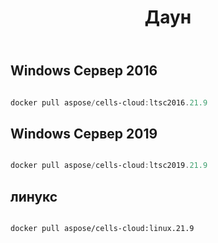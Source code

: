 ﻿---
title: Даун
second_title: Aspose.Cells Cloud Documen
type: docs
url: /ru/docker/downloads/
description: Скачать Aspose.Cells Образы Cloud Docker
weight: 30
---
##  Windows Сервер 2016 ##

```powershell

docker pull aspose/cells-cloud:ltsc2016.21.9

```

##  Windows Сервер 2019 ##

```powershell

docker pull aspose/cells-cloud:ltsc2019.21.9

```


##  линукс ##

```sh

docker pull aspose/cells-cloud:linux.21.9

```